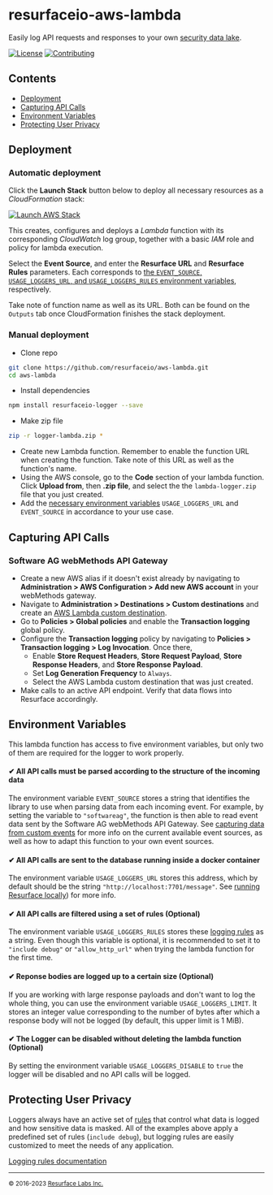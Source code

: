# resurfaceio-aws-lambda
Easily log API requests and responses to your own <a href="https://resurface.io">security data lake</a>.

[![License](https://img.shields.io/github/license/resurfaceio/aws-lambda)](https://github.com/resurfaceio/aws-lambda/blob/master/LICENSE)
[![Contributing](https://img.shields.io/badge/contributions-welcome-green.svg)](https://github.com/resurfaceio/aws-lambda/blob/master/CONTRIBUTING.md)

## Contents

- [Deployment](#deployment)
- [Capturing API Calls](#capturing-api-calls)
- [Environment Variables](#environment-variables)
- [Protecting User Privacy](#protecting-user-privacy)

## Deployment

### Automatic deployment

Click the **Launch Stack** button below to deploy all necessary resources as a _CloudFormation_ stack:

[![Launch AWS Stack](https://s3.amazonaws.com/cloudformation-examples/cloudformation-launch-stack.png)](https://console.aws.amazon.com/cloudformation/home#/stacks/create/review?stackName=resurface-lambda&templateURL=https%3A%2F%2Fresurfacetemplates.s3.us-west-2.amazonaws.com%2Flambda.json)

This creates, configures and deploys a _Lambda_ function with its corresponding _CloudWatch_ log group, together with a basic _IAM_ role and policy for lambda execution.

Select the **Event Source**, and enter the **Resurface URL** and **Resurface Rules** parameters. Each corresponds to [the `EVENT_SOURCE`, `USAGE_LOGGERS_URL`, and `USAGE_LOGGERS_RULES` environment variables](#environment-variables), respectively.

Take note of function name as well as its URL. Both can be found on the `Outputs` tab once CloudFormation finishes the stack deployment.

### Manual deployment

- Clone repo
```bash
git clone https://github.com/resurfaceio/aws-lambda.git
cd aws-lambda
```
- Install dependencies
```bash
npm install resurfaceio-logger --save
```
- Make zip file
```bash
zip -r logger-lambda.zip *
```
- Create new Lambda function. Remember to enable the function URL when creating the function. Take note of this URL as well as the function's name.
- Using the AWS console, go to the **Code** section of your lambda function. Click **Upload from**, then **.zip file**, and select the the `lambda-logger.zip` file that you just created.
- Add the [necessary environment variables](#environment-variables) `USAGE_LOGGERS_URL` and `EVENT_SOURCE` in accordance to your use case.

## Capturing API Calls

### Software AG webMethods API Gateway

- Create a new AWS alias if it doesn't exist already by navigating to **Administration > AWS Configuration > Add new AWS account** in your webMethods gateway.
- Navigate to **Administration > Destinations > Custom destinations** and create an [AWS Lambda custom destination](https://docs.webmethods.io/api/10.12.0/webmethods_api_cloud__api_gateway_user_s_guide/chapter14/#how-do-i-publish-data-to-an-aws-lambda-function-using-custom-destination).
- Go to **Policies > Global policies** and enable the **Transaction logging** global policy.
- Configure the **Transaction logging** policy by navigating to **Policies > Transaction logging > Log Invocation**. Once there,
  - Enable **Store Request Headers**, **Store Request Payload**, **Store Response Headers**, and **Store Response Payload**.
  - Set **Log Generation Frequency** to `Always`.
  - Select the AWS Lambda custom destination that was just created.
- Make calls to an active API endpoint. Verify that data flows into Resurface accordingly.

## Environment Variables

This lambda function has access to five environment variables, but only two of them are required for the logger to work properly.

#### ✔ All API calls must be parsed according to the structure of the incoming data
The environment variable `EVENT_SOURCE` stores a string that identifies the library to use when parsing data from each incoming event. For example, by setting the variable to `"softwareag"`, the function is then able to read event data sent by the Software AG webMethods API Gateway. See [capturing data from custom events](/API.md) for more info on the current available event sources, as well as how to adapt this function to your own event sources.
#### ✔ All API calls are sent to the database running inside a docker container
The environment variable `USAGE_LOGGERS_URL` stores this address, which by default should be the string `"http://localhost:7701/message"`. See [running Resurface locally](https://resurface.io/docs#running-on-docker)) for more info.
#### ✔ All API calls are filtered using a set of rules (Optional)
The environment variable `USAGE_LOGGERS_RULES` stores these [logging rules](#protecting-user-privacy) as a string. Even though this variable is optional, it is recommended to set it to `"include debug"` or `"allow_http_url"` when trying the lambda function for the first time.
#### ✔ Reponse bodies are logged up to a certain size (Optional)
If you are working with large response payloads and don't want to log the whole thing, you can use the environment variable `USAGE_LOGGERS_LIMIT`. It stores an integer value corresponding to the number of bytes after which a response body will not be logged (by default, this upper limit is 1 MiB).
#### ✔ The Logger can be disabled without deleting the lambda function (Optional)
By setting the environment variable `USAGE_LOGGERS_DISABLE` to `true` the logger will be disabled and no API calls will be logged.

## Protecting User Privacy

Loggers always have an active set of <a href="https://resurface.io/logging-rules">rules</a> that control what data is logged
and how sensitive data is masked. All of the examples above apply a predefined set of rules (`include debug`),
but logging rules are easily customized to meet the needs of any application.

<a href="https://resurface.io/logging-rules">Logging rules documentation</a>

---
<small>&copy; 2016-2023 <a href="https://resurface.io">Resurface Labs Inc.</a></small>
